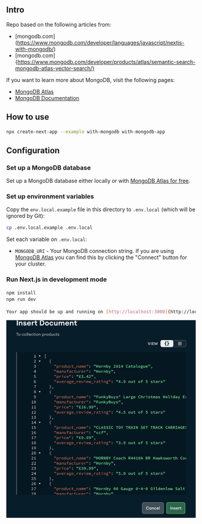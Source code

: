## Intro

Repo based on the following articles from:

- [mongodb.com] (https://www.mongodb.com/developer/languages/javascript/nextjs-with-mongodb/)
- [mongodb.com] {https://www.mongodb.com/developer/products/atlas/semantic-search-mongodb-atlas-vector-search/}

If you want to learn more about MongoDB, visit the following pages:

- [MongoDB Atlas](https://mongodb.com/atlas)
- [MongoDB Documentation](https://docs.mongodb.com/)

## How to use

```bash
npx create-next-app --example with-mongodb with-mongodb-app
```

## Configuration

### Set up a MongoDB database

Set up a MongoDB database either locally or with [MongoDB Atlas for free](https://mongodb.com/atlas).

### Set up environment variables

Copy the `env.local.example` file in this directory to `.env.local` (which will be ignored by Git):

```bash
cp .env.local.example .env.local
```

Set each variable on `.env.local`:

- `MONGODB_URI` - Your MongoDB connection string. If you are using [MongoDB Atlas](https://mongodb.com/atlas) you can find this by clicking the "Connect" button for your cluster.

### Run Next.js in development mode

```bash
npm install
npm run dev

Your app should be up and running on [http://localhost:3000](http://localhost:3000)!
```
![alt text](image.png)